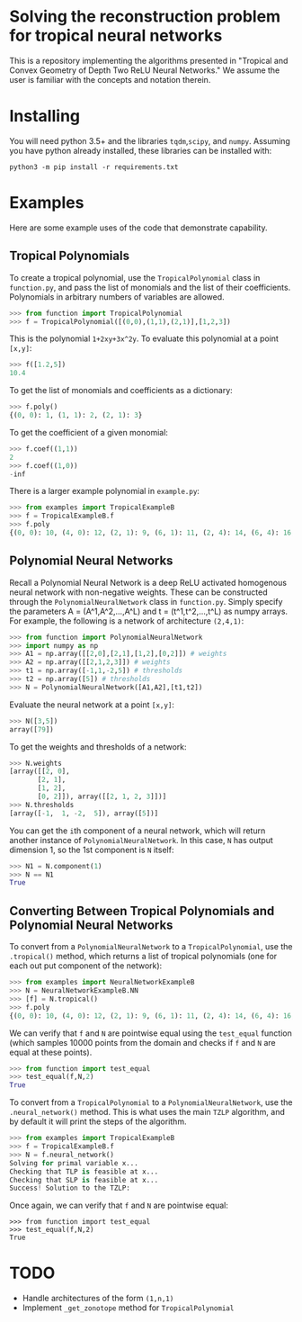 # Solving the reconstruction problem for tropical neural networks

This is a repository implementing the algorithms presented in "Tropical and Convex Geometry of Depth Two ReLU Neural Networks." We assume the user is familiar with the concepts and notation therein. 

# Installing

You will need python 3.5+ and the libraries `tqdm`,`scipy`, and `numpy`. Assuming you have python already installed, these libraries can be installed with:
```
python3 -m pip install -r requirements.txt
```

# Examples

Here are some example uses of the code that demonstrate capability.

## Tropical Polynomials

To create a tropical polynomial, use the `TropicalPolynomial` class in `function.py`, and pass the list of monomials and the list of their coefficients. Polynomials in arbitrary numbers of variables are allowed.

```python
>>> from function import TropicalPolynomial
>>> f = TropicalPolynomial([(0,0),(1,1),(2,1)],[1,2,3])
```

This is the polynomial `1+2xy+3x^2y`. To evaluate this polynomial at a point `[x,y]`:
```python
>>> f([1.2,5])
10.4
```

To get the list of monomials and coefficients as a dictionary:
```python
>>> f.poly()
{(0, 0): 1, (1, 1): 2, (2, 1): 3}
```

To get the coefficient of a given monomial:
```python
>>> f.coef((1,1))
2
>>> f.coef((1,0))
-inf
```

There is a larger example polynomial in `example.py`:

```python
>>> from examples import TropicalExampleB
>>> f = TropicalExampleB.f
>>> f.poly
{(0, 0): 10, (4, 0): 12, (2, 1): 9, (6, 1): 11, (2, 4): 14, (6, 4): 16, (4, 5): 13, (8, 5): 15, (0, 6): -5, (4, 6): -3, (2, 7): -6, (6, 7): -4, (2, 10): -1, (6, 10): 1, (4, 11): -2, (8, 11): 0}
```

## Polynomial Neural Networks

Recall a Polynomial Neural Network is a deep ReLU activated homogenous neural network with non-negative weights. These can be constructed through the `PolynomialNeuralNetwork` class in `function.py`. Simply specify the parameters A = (A^1,A^2,...,A^L) and t = (t^1,t^2,...,t^L) as numpy arrays. For example, the following is a network of architecture `(2,4,1)`:

```python
>>> from function import PolynomialNeuralNetwork
>>> import numpy as np
>>> A1 = np.array([[2,0],[2,1],[1,2],[0,2]]) # weights
>>> A2 = np.array([[2,1,2,3]]) # weights
>>> t1 = np.array([-1,1,-2,5]) # thresholds
>>> t2 = np.array([5]) # thresholds
>>> N = PolynomialNeuralNetwork([A1,A2],[t1,t2])
```

Evaluate the neural network at a point `[x,y]`:
```python
>>> N([3,5])
array([79])
```

To get the weights and thresholds of a network:
```python
>>> N.weights
[array([[2, 0],
       [2, 1],
       [1, 2],
       [0, 2]]), array([[2, 1, 2, 3]])]
>>> N.thresholds
[array([-1,  1, -2,  5]), array([5])]
```

You can get the `i`th component of a neural network, which will return another instance of `PolynomialNeuralNetwork`. In this case, `N` has output dimension 1, so the 1st component is `N` itself:

```python
>>> N1 = N.component(1)
>>> N == N1
True
```

## Converting Between Tropical Polynomials and Polynomial Neural Networks

To convert from a `PolynomialNeuralNetwork` to a `TropicalPolynomial`, use the `.tropical()` method, which returns a list of tropical polynomials (one for each out put component of the network):

```python
>>> from examples import NeuralNetworkExampleB
>>> N = NeuralNetworkExampleB.NN
>>> [f] = N.tropical()
>>> f.poly
{(0, 0): 10, (4, 0): 12, (2, 1): 9, (6, 1): 11, (2, 4): 14, (6, 4): 16, (4, 5): 13, (8, 5): 15, (0, 6): -5, (4, 6): -3, (2, 7): -6, (6, 7): -4, (2, 10): -1, (6, 10): 1, (4, 11): -2, (8, 11): 0}
```

We can verify that `f` and `N` are pointwise equal using the `test_equal` function (which samples 10000 points from the domain and checks if `f` and `N` are equal at these points).

```python
>>> from function import test_equal
>>> test_equal(f,N,2)
True
```


To convert from a `TropicalPolynomial` to a `PolynomialNeuralNetwork`, use the `.neural_network()` method. This is what uses the main `TZLP` algorithm, and by default it will print the steps of the algorithm.

```python
>>> from examples import TropicalExampleB
>>> f = TropicalExampleB.f
>>> N = f.neural_network()
Solving for primal variable x...
Checking that TLP is feasible at x...
Checking that SLP is feasible at x...
Success! Solution to the TZLP:
```

Once again, we can verify that `f` and `N` are pointwise equal:

```
>>> from function import test_equal
>>> test_equal(f,N,2)
True
```


# TODO

- Handle architectures of the form `(1,n,1)`
- Implement `_get_zonotope` method for `TropicalPolynomial`
